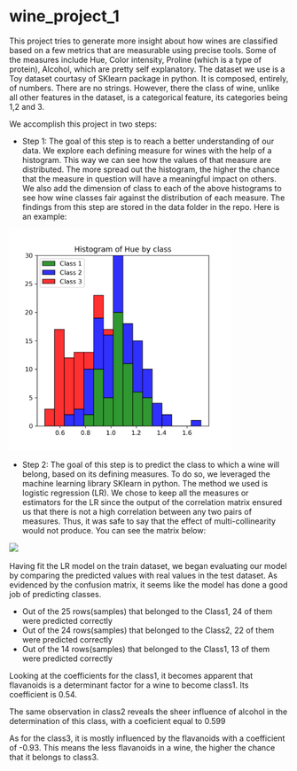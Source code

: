 # wine_project_1
This project tries to generate more insight about how wines are classified based on a few metrics that are measurable using precise tools. 
Some of the measures include Hue, Color intensity, Proline (which is a type of protein), Alcohol, which are pretty self explanatory. The dataset
we use is a Toy dataset courtasy of SKlearn package in python. It is composed, entirely, of numbers. There are no strings. However, there the class
of wine, unlike all other features in the dataset, is a categorical feature, its categories being 1,2 and 3.

We accomplish this project in two steps:

  - Step 1: The goal of this step is to reach a better understanding of our data.
            We explore each defining measure for wines with the help of a histogram. This way we can see how the values of that measure             are distributed. 
            The more spread out the histogram, the higher the chance that the measure in question will have a meaningful impact on                   others.
            We also add the dimension of class to each of the above histograms to see how wine classes fair against the distribution of             each measure. 
            The findings from this step are stored in the data folder in the repo. Here is an example: 
            

<img src="Charts/hue.png" width=400 height=400>
            
     
  - Step 2: The goal of this step is to predict the class to which a wine will belong, based on its defining measures. 
            To do so, we leveraged the machine learning library SKlearn in python. The method we used is logistic regression (LR).
            We chose to keep all the measures or estimators for the LR since the output of the correlation matrix ensured us that there 
            is not a high correlation between any two pairs of measures. Thus, it was safe to say that the effect of multi-collinearity             would not produce. You can see the matrix below: 
                     
            
 ![](https://github.com/Zarifpayam/wine_project_1/blob/master/Charts/heat.png)

Having fit the LR model on the train dataset, we began evaluating our model by comparing the predicted values with real values in the test dataset. As evidenced by the confusion matrix, it seems like the model has done a good job of predicting classes.
- Out of the 25 rows(samples) that belonged to the Class1, 24 of them were predicted correctly
- Out of the 24 rows(samples) that belonged to the Class2, 22 of them were predicted correctly
- Out of the 14 rows(samples) that belonged to the Class1, 13 of them were predicted correctly

Looking at the coefficients for the class1, it becomes apparent that flavanoids is a determinant factor for a wine to become class1. Its coefficient is 0.54.


The same observation in class2 reveals the sheer influence of alcohol in the determination of this class, with a coeficient equal to 0.599

As for the class3, it is mostly influenced by the flavanoids with a coefficient of -0.93. This means the less flavanoids in a wine, the higher the chance that it belongs to class3.            
         
